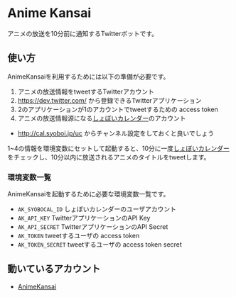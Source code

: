 # Anime Kansai
アニメの放送を10分前に通知するTwitterボットです。

## 使い方
AnimeKansaiを利用するためには以下の準備が必要です。

1. アニメの放送情報をtweetするTwitterアカウント
2. https://dev.twitter.com/ から登録できるTwitterアプリケーション
3. 2のアプリケーションが1のアカウントでtweetするための access token
4. アニメの放送情報源になる[しょぼいカレンダー](http://cal.syoboi.jp/)のアカウント
  - http://cal.syoboi.jp/uc からチャンネル設定をしておくと良いでしょう

1~4の情報を環境変数にセットして起動すると、10分に一度[しょぼいカレンダー](http://cal.syoboi.jp/)
をチェックし、10分以内に放送されるアニメのタイトルをtweetします。

### 環境変数一覧

AnimeKansaiを起動するために必要な環境変数一覧です。

- `AK_SYOBOCAL_ID` しょぼいカレンダーのユーザアカウント
- `AK_API_KEY` TwitterアプリケーションのAPI Key
- `AK_API_SECRET` TwitterアプリケーションのAPI Secret
- `AK_TOKEN` tweetするユーザの access token
- `AK_TOKEN_SECRET` tweetするユーザの access token secret

## 動いているアカウント

- [AnimeKansai](https://twitter.com/animekansai)

